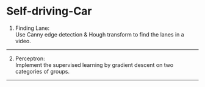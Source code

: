 # Self-driving-Car
1. Finding Lane: <br />
Use Canny edge detection & Hough transform to find the lanes in a video.

------------------------
2. Perceptron: <br />
Implement the supervised learning by gradient descent on two categories of groups.

------------------------
